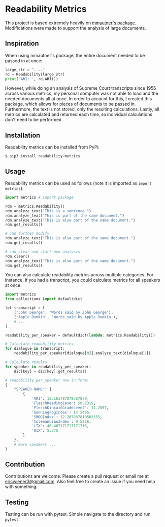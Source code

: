 # Readability Metrics
This project is based extremely heavily on [mmautner's package](https://github.com/mmautner/readability). Modifications were made to support the analysis of large documents.

## Inspiration
When using mmautner's package, the entire document needed to be passed in at once:
```python
large_str = "...."
rd = Readability(large_str)
print('ARI: ', rd.ARI())
```

However, while doing an analysis of Supreme Court transcripts since 1956 across various metrics, my personal computer was not able to load and the needed documents all at once. In order to account for this, I created this package, which allows for pieces of documents to be passed in. Furthermore, the text is not stored, only the resulting calculations. Lastly, all metrics are calculated and returned each time, so individual calculations don't need to be performed.

## Installation
Readability metrics can be installed from PyPi:
```
$ pip3 install readability-metrics
```

## Usage
Readability metrics can be used as follows (note it is imported as `import metrics`):

```python
import metrics # import package

rdm = metrics.Readability()
rdm.analyze_text("This is a sentence.")
rdm.analyze_text("This is part of the same document.")
rdm.analyze_text("This is also part of the same document.")
rdm.get_results()

# can further modify
rdm.analyze_text("This is also part of the same document.")
rdm.get_results()

# can clear and start new analysis
rdm.clear()
rdm.analyze_text("This is also part of the same document.")
rdm.get_results()
```

You can also calculate readability metrics across multiple categories. For instance, if you had a transcript, you could calculate metrics for all speakers at once:

```python
import metrics
from collections import defaultdict

let transcript = [
    ('John George', 'Words said by John George'),
    ('Apple Dunkin', 'Words said by Apple Dunkin'),
    # ...
]

readability_per_speaker = defaultdict(lambda: metrics.Readability())

# Calculate readability metrics
for dialogue in transcript:
    readability_per_speaker[dialogue[0]].analyze_text(dialogue[1])

# Calculate results
for speaker in readability_per_speaker:
    dic[key] = dic[key].get_results()

# readability_per_speaker now in form:
{
    "SPEAKER NAME": {
        {
            'ARI': 12.163787878787879,
            'FleschReadingEase': 58.2319, 
            'FleschKincaidGradeLevel': 11.2857,
            'GunningFogIndex': 14.5465,
            'SMOGIndex': 12.287087810503355,
            'ColemanLiauIndex': 9.5226,
            'LIX': 46.467171717171716,
            'RIX': 5.375
        }
    },
    # more speakers ...
}
```

## Contribution
Contributions are welcome. Please create a pull request or email me at ericwiener3@gmail.com. Also feel free to create an issue if you need help with something.

## Testing
Testing can be run with pytest. Simple navigate to the directory and run `pytest`.
